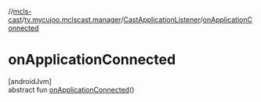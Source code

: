 //[mcls-cast](../../../index.md)/[tv.mycujoo.mclscast.manager](../index.md)/[CastApplicationListener](index.md)/[onApplicationConnected](on-application-connected.md)

# onApplicationConnected

[androidJvm]\
abstract fun [onApplicationConnected](on-application-connected.md)()
